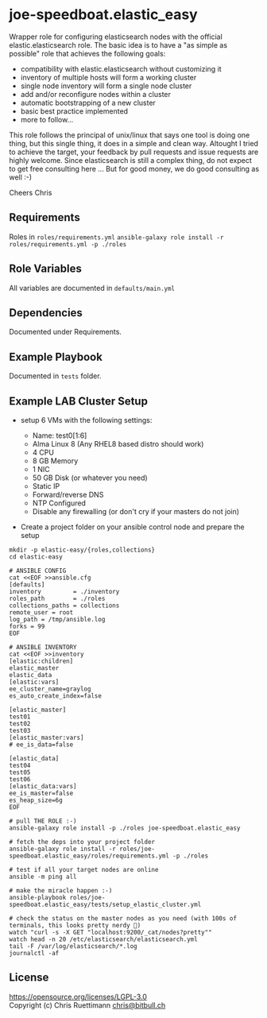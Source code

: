 joe-speedboat.elastic_easy
=========

Wrapper role for configuring elasticsearch nodes with the official elastic.elasticsearch role.
The basic idea is to have a "as simple as possible" role that achieves the following goals:

* compatibility with elastic.elasticsearch without customizing it
* inventory of multiple hosts will form a working cluster 
* single node inventory will form a single node cluster 
* add and/or reconfigure nodes within a cluster
* automatic bootstrapping of a new cluster
* basic best practice implemented
* more to follow...

This role follows the principal of unix/linux that says one tool is doing one thing, 
but this single thing, it does in a simple and clean way.
Altought I tried to achieve the target, your feedback by pull requests and issue requests are highly welcome.
Since elasticsearch is still a complex thing, do not expect to get free consulting here ...
But for good money, we do good consulting as well :-)

Cheers
Chris

Requirements
------------

Roles in ```roles/requirements.yml```
```ansible-galaxy role install -r roles/requirements.yml -p ./roles```

Role Variables
--------------

All variables are documented in ```defaults/main.yml```

Dependencies
------------

Documented under Requirements.

Example Playbook
----------------

Documented in ```tests``` folder.

Example LAB Cluster Setup
----------------
* setup 6 VMs with the following settings: 
  * Name: test0[1:6]
  * Alma Linux 8 (Any RHEL8 based distro should work)
  * 4 CPU
  * 8 GB Memory
  * 1 NIC 
  * 50 GB Disk (or whatever you need)
  * Static IP
  * Forward/reverse DNS
  * NTP Configured
  * Disable any firewalling (or don't cry if your masters do not join)

* Create a project folder on your ansible control node and prepare the setup
```
mkdir -p elastic-easy/{roles,collections}
cd elastic-easy

# ANSIBLE CONFIG
cat <<EOF >>ansible.cfg
[defaults]
inventory         = ./inventory
roles_path        = ./roles
collections_paths = collections
remote_user = root
log_path = /tmp/ansible.log
forks = 99
EOF

# ANSIBLE INVENTORY
cat <<EOF >>inventory
[elastic:children]
elastic_master
elastic_data
[elastic:vars]
ee_cluster_name=graylog
es_auto_create_index=false

[elastic_master]
test01
test02
test03
[elastic_master:vars]
# ee_is_data=false

[elastic_data]
test04
test05
test06
[elastic_data:vars]
ee_is_master=false
es_heap_size=6g
EOF

# pull THE ROLE :-)
ansible-galaxy role install -p ./roles joe-speedboat.elastic_easy

# fetch the deps into your project folder
ansible-galaxy role install -r roles/joe-speedboat.elastic_easy/roles/requirements.yml -p ./roles

# test if all your target nodes are online
ansible -m ping all

# make the miracle happen :-)
ansible-playbook roles/joe-speedboat.elastic_easy/tests/setup_elastic_cluster.yml

# check the status on the master nodes as you need (with 100s of terminals, this looks pretty nerdy 🦖)
watch "curl -s -X GET "localhost:9200/_cat/nodes?pretty""
watch head -n 20 /etc/elasticsearch/elasticsearch.yml
tail -F /var/log/elasticsearch/*.log
journalctl -af
```



License
-------

https://opensource.org/licenses/LGPL-3.0    
Copyright (c) Chris Ruettimann <chris@bitbull.ch>

